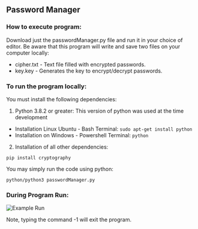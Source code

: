 ## Password Manager
### How to execute program:
<p>Download just the passwordManager.py file and run it in your choice of editor. Be aware that this program will write and save two files on your computer locally:</p> 

* cipher.txt  - Text file filled with encrypted passwords.
* key.key - Generates the key to encrypt/decrypt passwords.


### To run the program locally:
<p>You must install the following dependencies:</p>

1. Python 3.8.2 or greater: This version of python was used at the time development
  * Installation Linux Ubuntu - Bash Terminal:
    ```sudo apt-get install python ``` 
  * Installation on Windows - Powershell Terminal:
  ```python```

2. Installation of all other dependencies:
  ```
  pip install cryptography
  ```
<p>You may simply run the code using python:</p>

```python/python3 passwordManager.py```

### During Program Run:

![Example Run](https://github.com/deep-jain/CS-351-Project/blob/main/static/runImage.png)

<p>Note, typing the command -1 will exit the program.</p>

  
 
 
